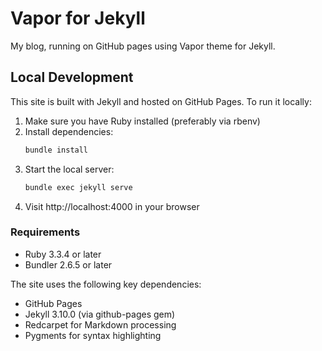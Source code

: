 # Vapor for Jekyll

My blog, running on GitHub pages using Vapor theme for Jekyll.

## Local Development

This site is built with Jekyll and hosted on GitHub Pages. To run it locally:

1. Make sure you have Ruby installed (preferably via rbenv)
2. Install dependencies:
   ```bash
   bundle install
   ```
3. Start the local server:
   ```bash
   bundle exec jekyll serve
   ```
4. Visit http://localhost:4000 in your browser

### Requirements
- Ruby 3.3.4 or later
- Bundler 2.6.5 or later

The site uses the following key dependencies:
- GitHub Pages
- Jekyll 3.10.0 (via github-pages gem)
- Redcarpet for Markdown processing
- Pygments for syntax highlighting
